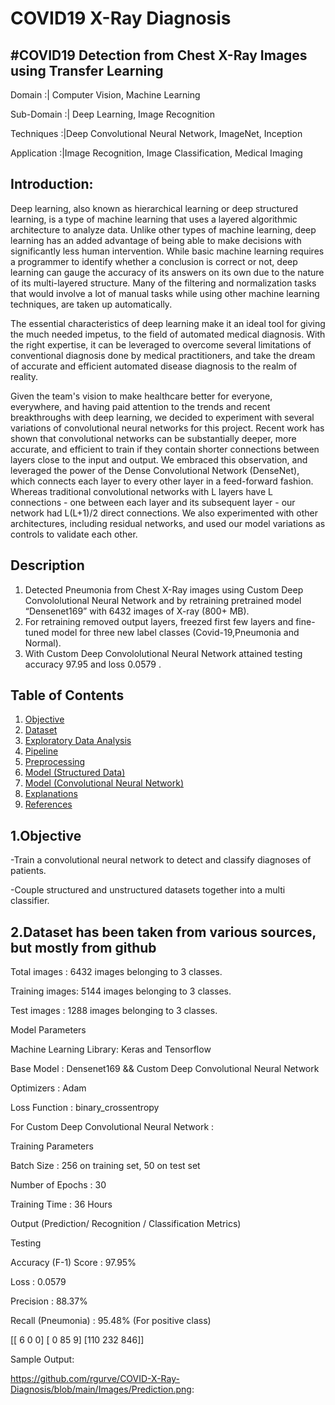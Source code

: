 # COVID19 X-Ray Diagnosis

#COVID19 Detection from Chest X-Ray Images using Transfer Learning
-------------------------------------------------------
Domain             :| Computer Vision, Machine Learning

Sub-Domain         :| Deep Learning, Image Recognition

Techniques         :|Deep Convolutional Neural Network, ImageNet, Inception

Application        :|Image Recognition, Image Classification, Medical Imaging



__Introduction:__
----------
Deep learning, also known as hierarchical learning or deep structured learning, is a type of machine learning that uses a layered algorithmic architecture to analyze data. Unlike other types of machine learning, deep learning has an added advantage of being able to make decisions with significantly less human intervention. While basic machine learning requires a programmer to identify whether a conclusion is correct or not, deep learning can gauge the accuracy of its answers on its own due to the nature of its multi-layered structure. Many of the filtering and normalization tasks that would involve a lot of manual tasks while using other machine learning techniques, are taken up automatically.

The essential characteristics of deep learning make it an ideal tool for giving the much needed impetus, to the field of automated medical diagnosis. With the right expertise, it can be leveraged to overcome several limitations of conventional diagnosis done by medical practitioners, and take the dream of accurate and efficient automated disease diagnosis to the realm of reality.

Given the team's vision to make healthcare better for everyone, everywhere, and having paid attention to the trends and recent breakthroughs with deep learning, we decided to experiment with several variations of convolutional neural networks for this project. Recent work has shown that convolutional networks can be substantially deeper, more accurate, and efficient to train if they contain shorter connections between layers close to the input and output. We embraced this observation, and leveraged the power of the Dense Convolutional Network (DenseNet), which connects each layer to every other layer in a feed-forward fashion. Whereas traditional convolutional networks with L layers have L connections - one between each layer and its subsequent layer - our network had L(L+1)/2 direct connections. We also experimented with other architectures, including residual networks, and used our model variations as controls to validate each other.



__Description__
----------
1. Detected Pneumonia from Chest X-Ray images using Custom Deep Convololutional Neural Network and by retraining pretrained model “Densenet169” with 6432 images of X-ray (800+ MB).
2. For retraining removed output layers, freezed first few layers and fine-tuned model for three new label classes (Covid-19,Pneumonia and Normal).
3. With Custom Deep Convololutional Neural Network attained testing accuracy 97.95 and loss 0.0579 .


## Table of Contents
1. [Objective](#objective)
2. [Dataset](#dataset)
3. [Exploratory Data Analysis](#exploratory-data-analysis)
4. [Pipeline](#pipeline)
5. [Preprocessing](#preprocessing)
6. [Model (Structured Data)](#model-structured-data)
7. [Model (Convolutional Neural Network)](#model-convolutional-neural-network)
8. [Explanations](#explanations)
9. [References](#references)

1.__Objective__
----------
 
 -Train a convolutional neural network to detect and classify diagnoses of patients.
 
 -Couple structured and unstructured datasets together into a multi classifier.
 
 
2.__Dataset__ has been taken from various sources, but mostly from github
----------

Total images : 6432 images belonging to 3 classes.

Training images:  5144 images belonging to 3 classes.

Test images : 1288 images belonging to 3 classes.



Model Parameters

Machine Learning Library: Keras and Tensorflow

Base Model              : Densenet169 && Custom Deep Convolutional Neural Network

Optimizers              : Adam

Loss Function           : binary_crossentropy

For Custom Deep Convolutional Neural Network :

Training Parameters

Batch Size              : 256 on training set, 50 on test set


Number of Epochs        : 30

Training Time           : 36 Hours

Output (Prediction/ Recognition / Classification Metrics)

Testing

Accuracy (F-1) Score    : 97.95%

Loss                    : 0.0579

Precision               : 88.37%                    

Recall (Pneumonia)      : 95.48% (For positive class)

[[  6   0   0]
 [  0  85   9]
 [110 232 846]]
 
 Sample Output:
 
 https://github.com/rgurve/COVID-X-Ray-Diagnosis/blob/main/Images/Prediction.png:
 
 
 
 

